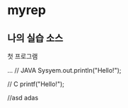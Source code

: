 # myrep
## 나의 실습 소스
첫 프로그램

...
// JAVA
Sysyem.out.println("Hello!");

// C
printf("Hello!");

//asd
adas
